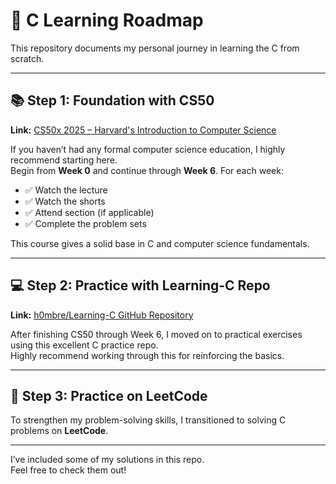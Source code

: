 # 🧠 C Learning Roadmap

This repository documents my personal journey in learning the C from scratch.

---

## 📚 Step 1: Foundation with CS50

**Link:** [CS50x 2025 – Harvard's Introduction to Computer Science](https://cs50.harvard.edu/x/2025/weeks/0/)

If you haven’t had any formal computer science education, I highly recommend starting here.  
Begin from **Week 0** and continue through **Week 6**. For each week:

- ✅ Watch the lecture
- ✅ Watch the shorts
- ✅ Attend section (if applicable)
- ✅ Complete the problem sets

This course gives a solid base in C and computer science fundamentals.

---

## 💻 Step 2: Practice with Learning-C Repo

**Link:** [h0mbre/Learning-C GitHub Repository](https://github.com/h0mbre/Learning-C)

After finishing CS50 through Week 6, I moved on to practical exercises using this excellent C practice repo.  
Highly recommend working through this for reinforcing the basics.

---

## 🧠 Step 3: Practice on LeetCode

To strengthen my problem-solving skills, I transitioned to solving C problems on **LeetCode**.  

---
I’ve included some of my solutions in this repo.  
Feel free to check them out!
